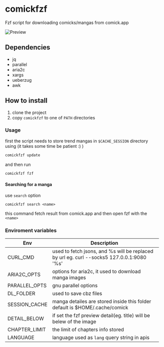 # comickfzf
Fzf script for downloading comicks/mangas from comick.app

![Preview](https://i.imgur.com/uhiqBW8.gif)

## Dependencies
- jq
- parallel
- aria2c
- xargs
- ueberzug
- awk

## How to install
1. clone the project
2. copy `comickfzf` to one of `PATH` directories

### Usage
first the script needs to store trend mangas in `$CACHE_SESSION` directory using (it takes some time be patient :) )
```sh
comickfzf update
```
and then run 
```sh
comickfzf fzf
```

#### Searching for a manga
use `search` option
```
comickfzf search <name>
```
this command fetch result from comick.app and then open fzf with the `<name>`

### Enviroment variables
| Env           | Description                                                                                    |
|---------------|------------------------------------------------------------------------------------------------|
| CURL_CMD      | used to fetch jsons, and %s will be replaced by url eg. curl --socks5 127.0.0.1:9080 '%s'      |
| ARIA2C_OPTS   | options for aria2c, it used to download manga images                                           |
| PARALLEL_OPTS | gnu parallel options                                                                           |
| DL_FOLDER     | used to save cbz files                                                                         |
| SESSION_CACHE | manga detailes are stored inside this folder default is $HOME/.cache/comick                    |
| DETAIL_BELOW  | if set the fzf preview detail(eg. title) will be belew of the image                            |
| CHAPTER_LIMIT | the limit of chapters info stored                                                              |
| LANGUAGE      | language used as `lang` query string in apis                                                   |
